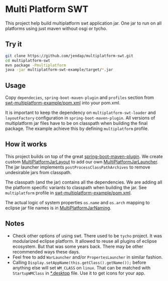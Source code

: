 Multi Platform SWT
==================

This project help build multiplatform swt application jar.
One jar to run on all platforms using just maven without osgi or tycho.


Try it
------

```bash
git clone https://github.com/jendap/multiplatform-swt.git
cd multiplatform-swt
mvn package -Pmultiplatform
java -jar multiplatform-swt-example/target/*.jar
```

Usage
-----

Copy `dependecies`, `spring-boot-maven-plugin` and `profiles` section from
[swt-multiplatform-example/pom.xml](multiplatform-swt-example/pom.xml)
into your pom.xml.

It is important to keep the dependency on `multiplatform-swt-loader`
and `layoutFactory` configuration in `spring-boot-maven-plugin`.
All versions of multiplatform jar files have to be on classpath when
building the final package. The example achieve this by defining
`multiplatform` profile.


How it works
------------

This project builds on top of the great
[spring-boot-maven-plugin](http://docs.spring.io/spring-boot/docs/current/reference/html/build-tool-plugins-maven-plugin.html).
We create custom
[MultiPlatformJarLayout](multiplatform-swt-loader/src/main/java/com/github/jendap/multiplatformswt/build/MultiPlatformJarLayout.java)
to add our own
[MultiPlatformJarLauncher](multiplatform-swt-loader/src/main/java/com/github/jendap/multiplatformswt/runtime/MultiPlatformJarLauncher.java).
The jar launcher implements `postProcessClassPathArchives` to remove
undesirable jars from classpath.

The classpath (and the jar) contains all the dependencies.
We are adding all the platform specific variants to classpath
when building the jar. See `multiplatform` profile in
[swt-multiplatform-example/pom.xml](multiplatform-swt-example/pom.xml).

The actual logic of system properties `os.name` and `os.arch`
mapping to eclipse jar file names is in
[MultiPlatformJarNaming](multiplatform-swt-loader/src/main/java/com/github/jendap/multiplatformswt/runtime/MultiPlatformJarNaming.java).


Notes
-----

* Check other options of using swt. There used to be `tycho` project. It was modularized
  eclipse platform. It allowed to reuse all plugins of eclipse ecosystem. But that was
  some years back. There may be other recommended ways these days.
* Feel free to add `WarLauncher` and/or `PropertesLauncher` in similar fashion.
* Calling `Display.setAppName(this.getClass().getName());` before anything else will set
  `WM_CLASS` on `linux`. That can be matched with `StartupWMClass`
  in [*.desktop](https://specifications.freedesktop.org/desktop-entry-spec/latest/recognized-keys.html)
  file. Use it to get icons for your app.

